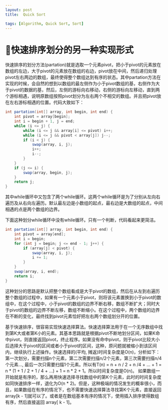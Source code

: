 ```yaml
---
layout: post
title:  Quick Sort

tags: [Algorithm, Quick Sort, Sort]
---
```



# 快速排序划分的另一种实现形式

快速排序的划分方法(partation)就是选取一个元素pivot，把小于pivot的元素放在数组的左边，大于pivot的元素放在数组的右边，pivot放在中间，然后递归处理pivot左右两边的数组，最终使得整个数组达到有序的状态。其中partation方法在实现的时候，会自然的想到以数组的最左侧作为小于pivot数组的基，右侧作为大于pivot的数据的基，然后，左侧的游标向右移动，右侧的游标向左移动，直到两个游标相遇，说明原数组按照pivot划分为左右两个不相交的数组。并且把pivot放在左右游标相遇的位置。代码大致如下：

```Java
int partation(int[] array, int begin, int end) {
    int pivot = array[begin];
    int i = begin + 1, j = end;
    while (i <= j) {
        while (i <= j && array[i] <= pivot) i++;
        while (i <= j && pivot < array[j]) j--;
        if (i < j) {
            swap(array, i, j);
            i++;
            i--;
        }
    }
    if (j <= i) {
        swap(array, begin, j);
    }
    return j;
}
```

其中while循环中又包含了两个while循环。这两个while循环是为了分别从左向右遍历及从右向左遍历。默认最左边是小数组的起点，最右边是大数组的起点，中间相遇的点是两个数组的边界。

下面这种划分while循环中没有while循环。只有一个判断，代码看起来更简洁。

```Java
int partation(int[] array, int begin, int end) {
    int pivot = array[end];
    int i = begin;
    for (int j = begin; j <= end - 1; j++) {
        if (array[j] < pivot) {
            swap(array, i, j);
            i += 1;
        }
    }
    swap(array, i, end);
    return i;
}
```

这种划分的思路是默认把整个数组看成是大于pivot的数组，然后在从左到右遍历整个数组的过程中，如果有一个元素小于pivot，则将该元素置换到小于pivot的数组中，在这个过程中，小于pivot的数组的边界不断右移，数组不断扩大；同时大于pivot的数组的边界不断左移，数组不断缩小。在这个过程中，两个数组的边界在不断的变化，最终找到pivot元素恰好把左右两个数组划分开的位置。


基于快速排序，很容易实现快速选择算法。快速选择算法用于在一个无序数组中找到第K大或者第K小的元素。其基本思路就是根据pivot不断地划分区间，如果K命中pivot，则直接返回pivot，终止程序。如果没有命中pivot，则于pivot比较大小后选择大于pivot的区间或者小于pivot的区间，这种，原问题就被缩小到该区间内，继续执行上述操作。快速选择的(平均, 摊返)时间复杂度是O(n)，分析如下：第一次划分，需要扫描n个元素，第二次需要扫描n/2个元素，第三次需要扫描n/4个元素..., 最后一次只需要扫描1个元素。所以有T(n) = n  + n / 2  + n /4 + ... + 1 = n * (1 + 1 / 2 + 1 / 4  + ...) + 1 = n * 2 + 1。所以时间复杂度是O(n)。 如果数组一开始就是有序的，那么再用快速选择寻找数组中的第K个元素，此时的时间复杂度如同快速排序一样，退化为O(n * 2)。但是，这种极端的情况发生的概率很小，而且，如果数组在有序的情况下，也不需要快速选择算法寻找第K个元素，直接返回 array[k - 1]就可以了。或者是在数组基本有序的情况下，使用插入排序使得数组有序，然后直接返回 array[ k - 1]。
